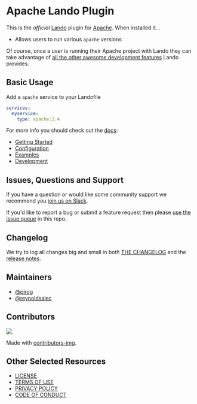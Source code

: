 # Apache Lando Plugin

This is the _official_ [Lando](https://lando.dev) plugin for [Apache](https://www.apache.org/). When installed it...

* Allows users to run various `apache` versions

Of course, once a user is running their Apache project with Lando they can take advantage of [all the other awesome development features](https://docs.lando.dev) Lando provides.

## Basic Usage

Add a `apache` service to your Landofile

```yaml
services:
  myservice:
    type: apache:2.4
```

For more info you should check out the [docs](https://docs.lando.dev/apache):

* [Getting Started](https://docs.lando.dev/apache/)
* [Configuration](https://docs.lando.dev/apache/config.html)
* [Examples](https://github.com/lando/apache/tree/main/examples)
* [Development](https://docs.lando.dev/apache/development.html)

## Issues, Questions and Support

If you have a question or would like some community support we recommend you [join us on Slack](https://launchpass.com/devwithlando).

If you'd like to report a bug or submit a feature request then please [use the issue queue](https://github.com/lando/apache/issues/new/choose) in this repo.

## Changelog

We try to log all changes big and small in both [THE CHANGELOG](https://github.com/lando/apache/blob/main/CHANGELOG.md) and the [release notes](https://github.com/lando/apache/releases).


## Maintainers

* [@pirog](https://github.com/pirog)
* [@reynoldsalec](https://github.com/reynoldsalec)

## Contributors

<a href="https://github.com/lando/apache/graphs/contributors">
  <img src="https://contrib.rocks/image?repo=lando/apache" />
</a>

Made with [contributors-img](https://contrib.rocks).

## Other Selected Resources

* [LICENSE](/LICENSE)
* [TERMS OF USE](https://docs.lando.dev/terms)
* [PRIVACY POLICY](https://docs.lando.dev/privacy)
* [CODE OF CONDUCT](https://docs.lando.dev/coc)

